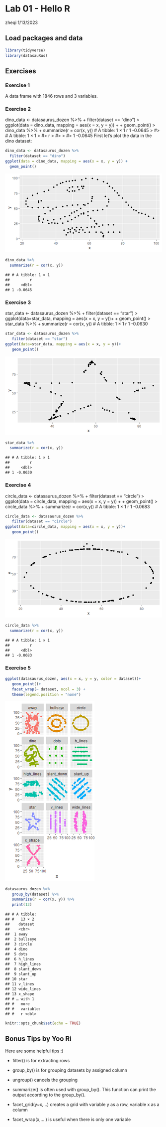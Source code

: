 Lab 01 - Hello R
================
zheqi
1/13/2023

## Load packages and data

``` r
library(tidyverse) 
library(datasauRus)
```

## Exercises

### Exercise 1

A data frame with 1846 rows and 3 variables.

### Exercise 2

dino_data \<- datasaurus_dozen %\>% + filter(dataset == “dino”) \>
ggplot(data = dino_data, mapping = aes(x = x, y = y)) + + geom_point()
\> dino_data %\>% + summarize(r = cor(x, y)) \# A tibble: 1 × 1 r <dbl>
1 -0.0645 \> \#\> \# A tibble: 1 × 1 \> \#\> r \> \#\> <dbl> \> \#\> 1
-0.0645 First let’s plot the data in the dino dataset:

``` r
dino_data <- datasaurus_dozen %>%
  filter(dataset == "dino")
ggplot(data = dino_data, mapping = aes(x = x, y = y)) +
  geom_point()
```

![](lab1_files/figure-gfm/plot-dino-1.png)<!-- -->

``` r
dino_data %>%
  summarize(r = cor(x, y))
```

    ## # A tibble: 1 × 1
    ##         r
    ##     <dbl>
    ## 1 -0.0645

### Exercise 3

star_data \<- datasaurus_dozen %\>% + filter(dataset == “star”) \>
ggplot(data=star_data, mapping = aes(x = x, y = y))+ + geom_point() \>
star_data %\>% + summarize(r = cor(x, y)) \# A tibble: 1 × 1 r <dbl> 1
-0.0630

``` r
star_data <- datasaurus_dozen %>%
   filter(dataset == "star")
ggplot(data=star_data, mapping = aes(x = x, y = y))+
   geom_point()
```

![](lab1_files/figure-gfm/plot-star-1.png)<!-- -->

``` r
star_data %>%
  summarize(r = cor(x, y))
```

    ## # A tibble: 1 × 1
    ##         r
    ##     <dbl>
    ## 1 -0.0630

### Exercise 4

circle_data \<- datasaurus_dozen %\>% + filter(dataset == “circle”) \>
ggplot(data = circle_data, mapping = aes(x = x, y = y)) + + geom_point()
\> circle_data %\>% + summarize(r = cor(x,y)) \# A tibble: 1 × 1 r <dbl>
1 -0.0683

``` r
circle_data <- datasaurus_dozen %>%
   filter(dataset == "circle")
ggplot(data=circle_data, mapping = aes(x = x, y = y))+
   geom_point()
```

![](lab1_files/figure-gfm/plot-circle-1.png)<!-- -->

``` r
circle_data %>%
  summarize(r = cor(x, y))
```

    ## # A tibble: 1 × 1
    ##         r
    ##     <dbl>
    ## 1 -0.0683

### Exercise 5

``` r
ggplot(datasaurus_dozen, aes(x = x, y = y, color = dataset))+
   geom_point()+
   facet_wrap(~ dataset, ncol = 3) +
   theme(legend.position = "none")
```

![](lab1_files/figure-gfm/plot-all-1.png)<!-- -->

``` r
datasaurus_dozen %>%
   group_by(dataset) %>%
   summarize(r = cor(x, y)) %>%
   print(13)
```

    ## # A tibble:
    ## #   13 × 2
    ##    dataset   
    ##    <chr>     
    ##  1 away      
    ##  2 bullseye  
    ##  3 circle    
    ##  4 dino      
    ##  5 dots      
    ##  6 h_lines   
    ##  7 high_lines
    ##  8 slant_down
    ##  9 slant_up  
    ## 10 star      
    ## 11 v_lines   
    ## 12 wide_lines
    ## 13 x_shape   
    ## # … with 1
    ## #   more
    ## #   variable:
    ## #   r <dbl>

``` r
knitr::opts_chunk$set(echo = TRUE)
```

## Bonus Tips by Yoo Ri

Here are some helpful tips :)

- filter() is for extracting rows

- group_by() is for grouping datasets by assigned column

- ungroup() cancels the grouping

- summarize() is often used with group_by(). This function can print the
  output according to the group_by().

- facet_grid(y\~x,…) creates a grid with variable y as a row, variable x
  as a column  

- facet_wrap(x,… ) is useful when there is only one variable

